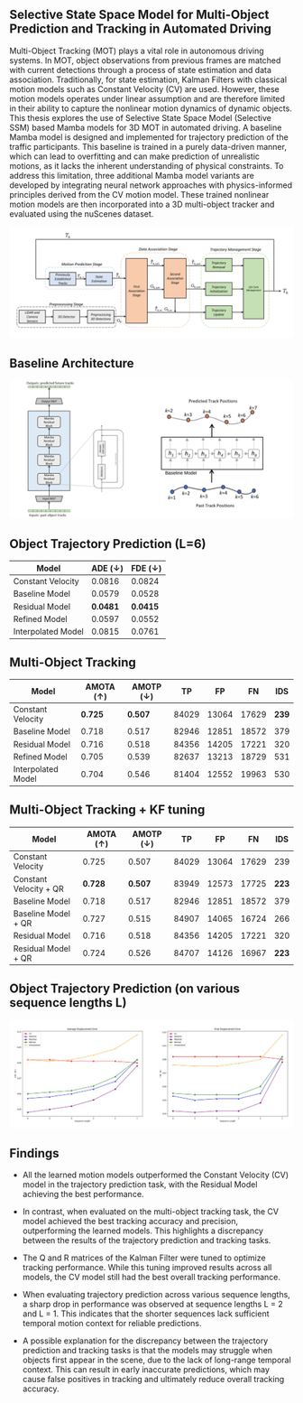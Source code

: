 ## Selective State Space Model for Multi-Object Prediction and Tracking in Automated Driving

Multi-Object Tracking (MOT) plays a vital role in autonomous driving systems. In MOT, object observations from previous frames are matched with current detections through a process of state estimation and data association. Traditionally, for state estimation, Kalman Filters with classical motion models such as Constant Velocity (CV) are used. However, these motion models operates under linear assumption and are therefore limited in their ability to capture the nonlinear motion dynamics of dynamic objects. This thesis explores the use of Selective State Space Model (Selective SSM) based Mamba models for 3D MOT in automated driving. A baseline Mamba model is designed and implemented for trajectory prediction of the traffic participants. This baseline is trained in a purely data-driven manner, which can lead to overfitting and can make prediction of unrealistic motions, as it lacks the inherent understanding of physical constraints. To address this limitation, three additional Mamba model variants are developed by integrating neural network approaches with physics-informed principles derived from the CV motion model. These trained nonlinear motion models are then incorporated into a 3D multi-object tracker and evaluated using the nuScenes dataset.

![tbd](assets/tbd.png)

## Baseline Architecture

![baseline](assets/baseline.png)

## Object Trajectory Prediction (L=6)

| Model             | ADE (↓) | FDE (↓) |
|------------------|---------|---------|
| Constant Velocity| 0.0816  | 0.0824  |
| Baseline Model         | 0.0579  | 0.0528  |
| Residual Model     | **0.0481**  | **0.0415**  |
| Refined Model          | 0.0597  | 0.0552  |
| Interpolated Model     | 0.0815  | 0.0761  |

## Multi-Object Tracking 

| Model             | AMOTA (↑) | AMOTP (↓) | TP      | FP     | FN     | IDS   |
|------------------|------------|-----------|---------|--------|--------|--------|
| Constant Velocity| **0.725**      | **0.507**     | 84029   | 13064  | 17629  | **239**    |
| Baseline Model         | 0.718      | 0.517     | 82946   | 12851  | 18572  | 379    |
| Residual Model         | 0.716      | 0.518     | 84356   | 14205  | 17221  | 320    |
| Refined Model          | 0.705      | 0.539     | 82637   | 13213  | 18729  | 531    |
| Interpolated Model     | 0.704      | 0.546     | 81404   | 12552  | 19963  | 530    |

## Multi-Object Tracking + KF tuning

| Model                    | AMOTA (↑) | AMOTP (↓) | TP     | FP     | FN     | IDS |
|--------------------------|---------|---------|--------|--------|--------|-----|
| Constant Velocity        | 0.725   | 0.507   | 84029  | 13064  | 17629  | 239 |
| Constant Velocity + QR  | **0.728**   | **0.507**   | 83949  | 12573  | 17725  | **223** |
| Baseline Model           | 0.718   | 0.517   | 82946  | 12851  | 18572  | 379 |
| Baseline Model + QR     | 0.727   | 0.515   | 84907  | 14065  | 16724  | 266 |
| Residual Model           | 0.716   | 0.518   | 84356  | 14205  | 17221  | 320 |
| Residual Model + QR     | 0.724   | 0.526   | 84707  | 14126  | 16967  | **223** |

## Object Trajectory Prediction (on various sequence lengths L)

![seqlengths](assets/seqlengths.png)

## Findings

- All the learned motion models outperformed the Constant Velocity (CV) model in the trajectory prediction task, with the Residual Model achieving the best performance.

- In contrast, when evaluated on the multi-object tracking task, the CV model achieved the best tracking accuracy and precision, outperforming the learned models. This highlights a discrepancy between the results of the trajectory prediction and tracking tasks.

- The Q and R matrices of the Kalman Filter were tuned to optimize tracking performance. While this tuning improved results across all models, the CV model still had the best overall tracking performance.

- When evaluating trajectory prediction across various sequence lengths, a sharp drop in performance was observed at sequence lengths L = 2 and L = 1. This indicates that the shorter sequences lack sufficient temporal motion context for reliable predictions.

- A possible explanation for the discrepancy between the trajectory prediction and tracking tasks is that the models may struggle when objects first appear in the scene, due to the lack of long-range temporal context. This can result in early inaccurate predictions, which may cause false positives in tracking and ultimately reduce overall tracking accuracy.
